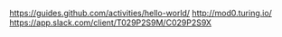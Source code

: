 https://guides.github.com/activities/hello-world/
http://mod0.turing.io/
https://app.slack.com/client/T029P2S9M/C029P2S9X
